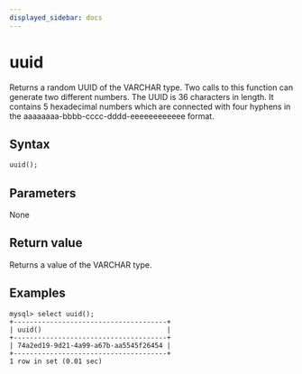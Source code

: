 ```yaml
---
displayed_sidebar: docs
---
```


# uuid



Returns a random UUID of the VARCHAR type. Two calls to this function can generate two different numbers. The UUID is 36 characters in length. It contains 5 hexadecimal numbers which are connected with four hyphens in the aaaaaaaa-bbbb-cccc-dddd-eeeeeeeeeeee format.

## Syntax

```Haskell
uuid();
```

## Parameters

None

## Return value

Returns a value of the VARCHAR type.

## Examples

```Plain Text
mysql> select uuid();
+--------------------------------------+
| uuid()                               |
+--------------------------------------+
| 74a2ed19-9d21-4a99-a67b-aa5545f26454 |
+--------------------------------------+
1 row in set (0.01 sec)
```